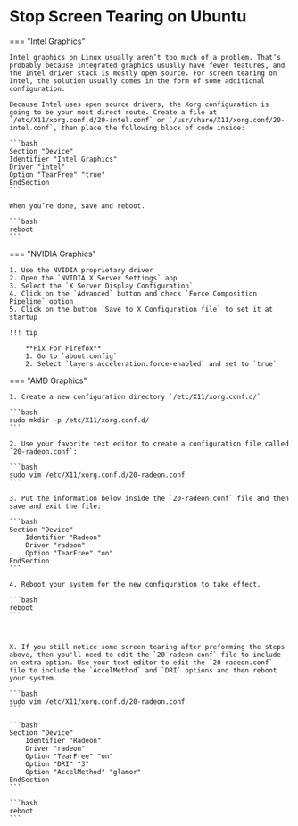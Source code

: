 # Stop Screen Tearing on Ubuntu

=== "Intel Graphics"

    Intel graphics on Linux usually aren’t too much of a problem. That’s probably because integrated graphics usually have fewer features, and the Intel driver stack is mostly open source. For screen tearing on Intel, the solution usually comes in the form of some additional configuration.

    Because Intel uses open source drivers, the Xorg configuration is going to be your most direct route. Create a file at `/etc/X11/xorg.conf.d/20-intel.conf` or `/usr/share/X11/xorg.conf/20-intel.conf`, then place the following block of code inside:

    ```bash
    Section "Device"
    Identifier "Intel Graphics"
    Driver "intel"
    Option "TearFree" "true"
    EndSection
    ```

    When you’re done, save and reboot.

    ```bash
    reboot
    ```

=== "NVIDIA Graphics"

    1. Use the NVIDIA proprietary driver
    2. Open the `NVIDIA X Server Settings` app
    3. Select the `X Server Display Configuration`
    4. Click on the `Advanced` button and check `Force Composition Pipeline` option
    5. Click on the button `Save to X Configuration file` to set it at startup

    !!! tip
    
        **Fix For Firefox**
        1. Go to `about:config`
        2. Select `layers.acceleration.force-enabled` and set to `true`


=== "AMD Graphics"

    1. Create a new configuration directory `/etc/X11/xorg.conf.d/`
    
    ```bash
    sudo mkdir -p /etc/X11/xorg.conf.d/
    ```

    2. Use your favorite text editor to create a configuration file called `20-radeon.conf`:
    
    ```bash
    sudo vim /etc/X11/xorg.conf.d/20-radeon.conf
    ```

    3. Put the information below inside the `20-radeon.conf` file and then save and exit the file:
    
    ```bash
    Section "Device"
        Identifier "Radeon"
        Driver "radeon"
        Option "TearFree" "on"
    EndSection
    ```

    4. Reboot your system for the new configuration to take effect.
    
    ```bash
    reboot
    ```



    X. If you still notice some screen tearing after preforming the steps above, then you'll need to edit the `20-radeon.conf` file to include an extra option. Use your text editor to edit the `20-radeon.conf` file to include the `AccelMethod` and `DRI` options and then reboot your system.

    ```bash
    sudo vim /etc/X11/xorg.conf.d/20-radeon.conf
    ```

    ```bash
    Section "Device"
        Identifier "Radeon"
        Driver "radeon"
        Option "TearFree" "on"
        Option "DRI" "3"
        Option "AccelMethod" "glamor"
    EndSection
    ```

    ```bash
    reboot
    ```